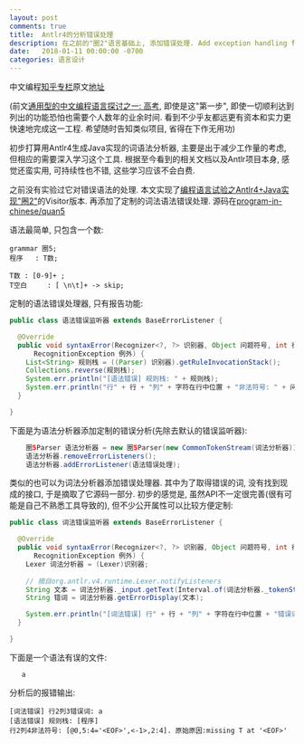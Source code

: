 ```yaml
---
layout: post
comments: true
title:  Antlr4的分析错误处理
description: 在之前的"圈2"语言基础上, 添加错误处理. Add exception handling for the pretotype programming language quan2 with Antlr4 and Java.
date:   2018-01-11 00:00:00 -0700
categories: 语言设计
---
```


中文编程[知乎专栏](https://zhuanlan.zhihu.com/codeInChinese)原文[地址](https://zhuanlan.zhihu.com/p/32792684)

(前文[通用型的中文编程语言探讨之一: 高考](https://zhuanlan.zhihu.com/p/32677451), 即使是这"第一步", 即使一切顺利达到列出的功能恐怕也需要个人数年的业余时间. 看到不少乎友都远更有资本和实力更快速地完成这一工程. 希望随时告知类似项目, 省得在下作无用功)

初步打算用Antlr4生成Java实现的词语法分析器, 主要是出于减少工作量的考虑, 但相应的需要深入学习这个工具. 根据至今看到的相关文档以及Antlr项目本身, 感觉还蛮实用, 可持续性也不错, 这些学习应该不会白费.

之前没有实验过它对错误语法的处理. 本文实现了[编程语言试验之Antlr4+Java实现"圈2"](https://zhuanlan.zhihu.com/p/31429800)的Visitor版本. 再添加了定制的词法语法错误处理. 源码在[program-in-chinese/quan5](https://github.com/program-in-chinese/quan5)

语法最简单, 只包含一个数:
```
grammar 圈5;
程序   : T数;

T数 : [0-9]+ ;
T空白     : [ \n\t]+ -> skip;
```
定制的语法错误处理器, 只有报告功能:
```java
public class 语法错误监听器 extends BaseErrorListener {

  @Override
  public void syntaxError(Recognizer<?, ?> 识别器, Object 问题符号, int 行, int 字符在行中位置, String 信息,
      RecognitionException 例外) {
    List<String> 规则栈 = ((Parser) 识别器).getRuleInvocationStack();
    Collections.reverse(规则栈);
    System.err.println("[语法错误] 规则栈: " + 规则栈);
    System.err.println("行" + 行 + "列" + 字符在行中位置 + "非法符号: " + 问题符号 + ". 原始原因:" + 信息);
  }

}
```
下面是为语法分析器添加定制的错误分析(先除去默认的错误监听器):
```java
    圈5Parser 语法分析器 = new 圈5Parser(new CommonTokenStream(词法分析器));
    语法分析器.removeErrorListeners();
    语法分析器.addErrorListener(语法错误处理);
```
类似的也可以为词法分析器添加错误处理器. 其中为了取得错误的词, 没有找到现成的接口, 于是摘取了它源码一部分. 初步的感觉是, 虽然API不一定很完善(很有可能是自己不熟悉工具导致的), 但不少公开属性可以比较方便定制:
```java
public class 词法错误监听器 extends BaseErrorListener {

  @Override
  public void syntaxError(Recognizer<?, ?> 识别器, Object 问题符号, int 行, int 字符在行中位置, String 信息,
      RecognitionException 例外) {
    Lexer 词法分析器 = (Lexer)识别器;
    
    // 摘自org.antlr.v4.runtime.Lexer.notifyListeners
    String 文本 = 词法分析器._input.getText(Interval.of(词法分析器._tokenStartCharIndex, 词法分析器._input.index()));
    String 错词 = 词法分析器.getErrorDisplay(文本);

    System.err.println("[词法错误] 行" + 行 + "列" + 字符在行中位置 + "错误词: " + 错词);
  }

}
```
下面是一个语法有误的文件:
```
   a
```
分析后的报错输出:
```
[词法错误] 行2列3错误词: a
[语法错误] 规则栈: [程序]
行2列4非法符号: [@0,5:4='<EOF>',<-1>,2:4]. 原始原因:missing T at '<EOF>'
```

